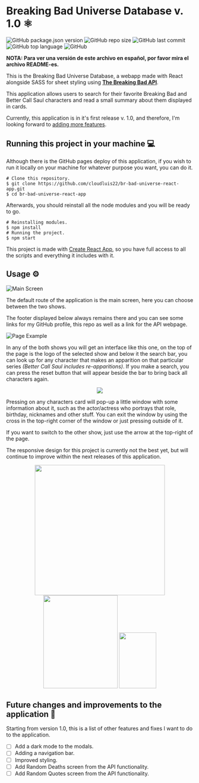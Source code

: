
# Breaking Bad Universe Database v. 1.0 ⚛️

![GitHub package.json version](https://img.shields.io/github/package-json/v/cloudluis22/br-bad-universe-react-app?color=success&logo=files&logoColor=white&style=flat-square)
![GitHub repo size](https://img.shields.io/github/repo-size/cloudluis22/br-bad-universe-react-app?logo=GitHub&style=flat-square)
![GitHub last commit](https://img.shields.io/github/last-commit/cloudluis22/br-bad-universe-react-app?style=flat-square)
![GitHub top language](https://img.shields.io/github/languages/top/cloudluis22/br-bad-universe-react-app?logo=javascript&style=flat-square)
![GitHub](https://img.shields.io/github/license/cloudluis22/br-bad-universe-react-app?style=flat-square)

**NOTA: Para ver una versión de este archivo en español, por favor mira el archivo README-es.**

This is the Breaking Bad Universe Database, a webapp made with React alongside SASS for sheet styling using **[The Breaking Bad API](https://breakingbadapi.com)**.

This application allows users to search for their favorite Breaking Bad and Better Call Saul characters and read a small
summary about them displayed in cards.

Currently, this application is in it's first release v. 1.0, and therefore, I'm looking forward to [adding more features](#future-changes-and-improvements-to-the-application-💫).

## Running this project in your machine 💻

Although there is the GitHub pages deploy of this application, if you wish to run it locally on your machine for whatever purpose you want, you can do it.

    # Clone this repository.
    $ git clone https://github.com/cloudluis22/br-bad-universe-react-app.git
    $ cd br-bad-universe-react-app

Afterwards, you should reinstall all the node modules and you will be ready to go.

    # Reinstalling modules.
    $ npm install
    # Running the project.
    $ npm start

This project is made with [Create React App](https://create-react-app.dev), so you have full access to all the scripts and everything it includes with it.

## Usage ⚙️

![Main Screen](https://user-images.githubusercontent.com/70856719/132925413-bf750340-9a93-4d36-bdf8-a9fec5276433.PNG)

The default route of the application is the main screen, here you can choose between the two shows.

The footer displayed below always remains there and you can see some links for my GitHub profile, this repo as well as a link for the API webpage.

![Page Example](https://user-images.githubusercontent.com/70856719/132925714-8eebccc9-7891-4181-826e-a934e2341d7e.PNG)

In any of the both shows you will get an interface like this one, on the top of the page is the logo of the selected show and below it the search bar, you can look up for any character
that makes an apparition on that particular series *(Better Call Saul includes re-apparitions)*. If you make a search, you can press the reset button that will appear beside the bar to
bring back all characters again.

<p align="center">
    <img src="https://user-images.githubusercontent.com/70856719/132926283-96a86f17-d03c-407a-8985-a2fc518ac1cc.PNG" >
</p>

Pressing on any characters card will pop-up a little window with some information about it, such as the actor/actress who portrays that role, birthday, nicknames and other stuff. You can exit
the window by using the cross in the top-right corner of the window or just pressing outside of it.

If you want to switch to the other show, just use the arrow at the top-right of the page.

The responsive design for this project is currently not the best yet, but will continue to improve within the next releases of this application.

<p align="center">
    <img src="https://user-images.githubusercontent.com/70856719/132927859-034eb61f-bfa4-4893-8ab1-3807508f9f21.png" width="350" height="350">
    <img src="https://user-images.githubusercontent.com/70856719/132927889-58dd1646-7522-4a40-9ed9-d32054308f89.png" width="200" height="250">
    <img src="https://user-images.githubusercontent.com/70856719/132928233-ec478c29-7645-4094-a8be-3cc9000f283a.png" width="100" height="150">
<p/>

## Future changes and improvements to the application 💫

Starting from version 1.0, this is a list of other features and fixes I want to do to the application.

- [ ] Add a dark mode to the modals.
- [ ] Adding a navigation bar.
- [ ] Improved styling.
- [ ] Add Random Deaths screen from the API functionality.
- [ ] Add Random Quotes screen from the API functionality.